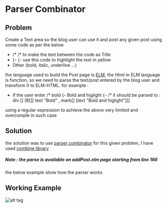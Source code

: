 # Parser Combinator
## Problem

Create a Text area so the blog user can use it and post any given post using some code as per the below
- /* /* to make the text between the code as Title
- {- {- use this code to highlight the text in yellow
- Other (bold, italic, underline ...)

the language used to build the Post page is [ELM](http://elm-lang.org), the Html in ELM language is function, so we need to parse the text/post entered by the blog user and transform it to ELM-HTML.
for example :
- if the user enter /* bold {- Bold and higlight {- /* it should be parsed to : div [] [B[][ text "Bold" , mark[] [text "Bold and higlight"]]]

using a regular expression to achieve the above very limited and overcomple in such case

## Solution
the solution was to use [parser combinator](https://en.wikipedia.org/wiki/Parser_combinator)
for this given problem, I have used [combine library](http://package.elm-lang.org/packages/Bogdanp/elm-combine/latest/Combine)

##### Note : the parse is available on addPost.elm page starting from line 166
the below example show how the parser works
## Working Example
![alt tag](https://i.stack.imgur.com/vSx2Y.png)

